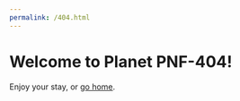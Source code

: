 ```yaml
---
permalink: /404.html
---
```

<body>
    <h1>Welcome to Planet PNF-404!</h1>
    <p>Enjoy your stay, or <a href="./index.html">go home</a>.</p>
</body>
